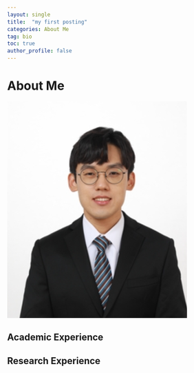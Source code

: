 ```yaml
---
layout: single
title:  "my first posting"
categories: About Me
tag: bio
toc: true
author_profile: false
---
```


# About Me
![lejae96](../images/2022-07-31-first/my_profile.PNG)

## Academic Experience
 
## Research Experience
